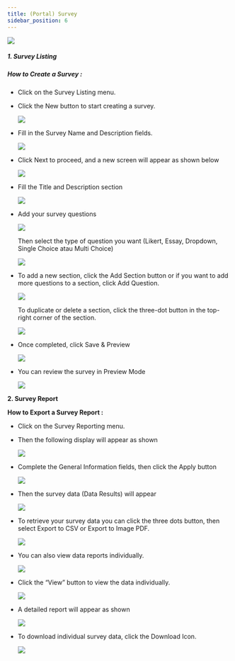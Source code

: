 ```yaml
---
title: (Portal) Survey
sidebar_position: 6
---
```



![](/img/admin-portal-degrees-survey-1.jpg)

##### 1. Survey Listing

##### How to Create a Survey :

* Click on the Survey Listing menu.
* Click the New button to start creating a survey.

  ![](/img/admin-portal-degrees-survey-2.jpg)
* Fill in the Survey Name and Description fields.

  ![](/img/admin-portal-degrees-survey-3.jpg)
* Click Next to proceed, and a new screen will appear as shown below

  ![](/img/admin-portal-degrees-survey-4.jpg)
* Fill the Title and Description section

  ![](/img/admin-portal-degrees-survey-5.jpg)
* Add your survey questions

  ![](/img/admin-portal-degrees-survey-6.jpg)

  Then select the type of question you want (Likert, Essay, Dropdown, Single Choice atau Multi Choice) 

  ![](/img/admin-portal-degrees-survey-7.jpg)
* To add a new section, click the Add Section button or if you want to add more questions to a section, click Add Question.

  ![](/img/admin-portal-degrees-survey-8.jpg)

  To duplicate or delete a section, click the three-dot button in the top-right corner of the section.

  ![](/img/admin-portal-degrees-survey-9.jpg)
* Once completed, click Save & Preview

  ![](/img/admin-portal-degrees-survey-10.jpg)
* You can review the survey in Preview Mode

  ![](/img/admin-portal-degrees-survey-11.jpg)



**2. Survey Report**

**How to Export a Survey Report :**

* Click on the Survey Reporting menu.
* Then the following display will appear as shown

  ![](/img/admin-portal-degrees-survey-12.jpg)
* Complete the General Information fields, then click the Apply button

  ![](/img/admin-portal-degrees-survey-21.jpg)
* Then the survey data (Data Results) will appear

  ![](/img/admin-portal-degrees-survey-13.jpg)
* To retrieve your survey data you can click the three dots button, then select Export to CSV or Export to Image PDF.

  ![](/img/admin-portal-degrees-survey-15.jpg)
* You can also view data reports individually.

  ![](/img/admin-portal-degrees-survey-14.jpg)
* Click the “View” button to view the data individually.

  ![](/img/admin-portal-degrees-survey-18.jpg)
* A detailed report will appear as shown

  ![](/img/admin-portal-degrees-survey-19.jpg)
* To download individual survey data, click the Download Icon.

  ![](/img/admin-portal-degrees-survey-20.jpg)
